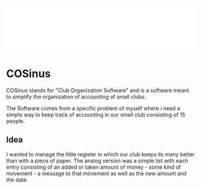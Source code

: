 ![alt text](https://raw.githubusercontent.com/mbl-matthews/COSinus/master/frontend/src/assets/cosinus_logo_little_white.png "Logo")

# COSinus

COSinus stands for "Club Organization Software" and is a software meant to simplify the organization of accounting of small clubs.

The Software comes from a specific problem of myself where i need a simple way to keep track of accounting in our small club consisting of 15 people.

## Idea

I wanted to manage the little register in which our club keeps its many better than with a piece of paper. The analog version was a simple list with each entry consisting of an added or taken amount of money - some kind of movement - a message to that movement as well as the new amount and the date.

